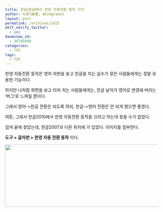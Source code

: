 ```yaml
---
title: 한글2010에서 한영 자동전환 동작 끄기
author: 녹풍(綠風, Windgreen)
layout: post
permalink: /archives/1423
aktt_notify_twitter:
  - yes
daumview_id:
  - 36705090
categories:
  - 기타
tags:
  - TIP
---
```

한영 자동전환 동작은 영어 자판을 놓고 한글을 치는 실수가 잦은 사람들에게는 정말 유용한 기능이다.

하지만 나처럼 화면을 보고 타자 치는 사람들에게는, 한글 낱자가 영어로 변경돼 버리는 &#8216;버그&#8217;로 느껴질 뿐이다.

그래서 영어->한글 전환은 되도록 하되, 한글->영어 전환은 안 되게 했으면 좋겠다.

여튼, 그래서 한글2010에서 한영 자동전환 동작을 끄려고 하는데 찾을 수가 없었다.

검색 끝에 찾았는데, 한글2007과 다른 위치에 가 있었다. 이미지를 첨부한다.

**도구 > 글자판 > 한영 자동 전환 동작** 이다.

<p style="text-align: center;">
  <img class="aligncenter" src="http://dl.dropbox.com/u/15546257/blog/mytory/hwp-kor-eng-auto-change.png" alt="" width="767" height="205" />
</p>